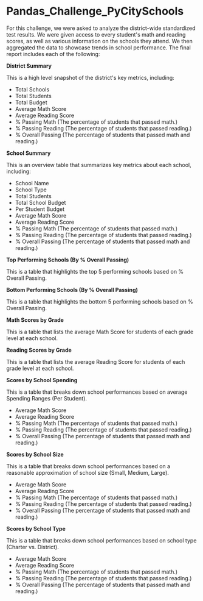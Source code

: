 # Pandas_Challenge_PyCitySchools

For this challenge, we were asked to analyze the district-wide standardized test results. We were given access to every student's math and reading scores, as well as various information on the schools they attend. We then aggregated the data to showcase trends in school performance.
The final report includes each of the following:

**District Summary**

This is a high level snapshot of the district's key metrics, including:
- Total Schools
- Total Students
- Total Budget
- Average Math Score
- Average Reading Score
- % Passing Math (The percentage of students that passed math.)
- % Passing Reading (The percentage of students that passed reading.)
- % Overall Passing (The percentage of students that passed math and reading.)


**School Summary**

This is an overview table that summarizes key metrics about each school, including:
- School Name
- School Type
- Total Students
- Total School Budget
- Per Student Budget
- Average Math Score
- Average Reading Score
- % Passing Math (The percentage of students that passed math.)
- % Passing Reading (The percentage of students that passed reading.)
- % Overall Passing (The percentage of students that passed math and reading.)


**Top Performing Schools (By % Overall Passing)**

This is a table that highlights the top 5 performing schools based on % Overall Passing.


**Bottom Performing Schools (By % Overall Passing)**

This is a table that highlights the bottom 5 performing schools based on % Overall Passing.


**Math Scores by Grade**

This is a table that lists the average Math Score for students of each grade level at each school.


**Reading Scores by Grade**

This is a table that lists the average Reading Score for students of each grade level at each school.


**Scores by School Spending**

This is a table that breaks down school performances based on average Spending Ranges (Per Student).
- Average Math Score
- Average Reading Score
- % Passing Math (The percentage of students that passed math.)
- % Passing Reading (The percentage of students that passed reading.)
- % Overall Passing (The percentage of students that passed math and reading.)


**Scores by School Size**
 
This is a table that breaks down school performances based on a reasonable approximation of school size (Small, Medium, Large).
- Average Math Score
- Average Reading Score
- % Passing Math (The percentage of students that passed math.)
- % Passing Reading (The percentage of students that passed reading.)
- % Overall Passing (The percentage of students that passed math and reading.)

**Scores by School Type**

This is a table that breaks down school performances based on school type (Charter vs. District).
- Average Math Score
- Average Reading Score
- % Passing Math (The percentage of students that passed math.)
- % Passing Reading (The percentage of students that passed reading.)
- % Overall Passing (The percentage of students that passed math and reading.)
